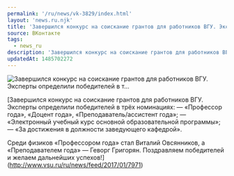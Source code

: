 ```yaml
---
permalink: '/ru/news/vk-3829/index.html'
layout: 'news.ru.njk'
title: 'Завершился конкурс на соискание грантов для работников ВГУ. Эксперты определили победителей в т…'
source: ВКонтакте
tags:
  - news_ru
description: 'Завершился конкурс на соискание грантов для работников ВГУ. Эксперты определили победителей в т…'
updatedAt: 1485702272
---
```

![Завершился конкурс на соискание грантов для работников ВГУ. Эксперты определили победителей в т…](https://sun9-2.userapi.com/c638222/v638222195/22800/EKlpfR_oPBw.jpg)

[Завершился конкурс на соискание грантов для работников ВГУ. Эксперты определили победителей в трёх номинациях: 
— «Профессор года», «Доцент года», «Преподаватель/ассистент года»; 
— «Электронный учебный курс основной образовательной программы»; 
— «За достижения в должности заведующего кафедрой». 
 
Среди физиков «Профессором года» стал Виталий Овсянников, а «Преподавателем года» — Геворг Григорян. Поздравляем победителей и желаем дальнейших успехов!](http://www.vsu.ru/ru/news/feed/2017/01/7971)
